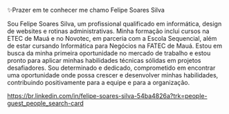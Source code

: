 ✨Prazer em te conhecer me chamo Felipe Soares Silva

Sou Felipe Soares Silva, um profissional qualificado em informática, design de websites e rotinas administrativas. Minha formação inclui cursos na ETEC de Mauá e no Novotec, em parceria com a Escola Sequencial, além de estar cursando Informática para Negócios na FATEC de Mauá. Estou em busca da minha primeira oportunidade no mercado de trabalho e estou pronto para aplicar minhas habilidades técnicas sólidas em projetos desafiadores. Sou determinado e dedicado, comprometido em encontrar uma oportunidade onde possa crescer e desenvolver minhas habilidades, contribuindo positivamente para a equipe e para a organização.


https://br.linkedin.com/in/felipe-soares-silva-54ba4826a?trk=people-guest_people_search-card






